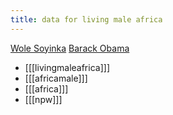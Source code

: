 ```yaml
---
title: data for living male africa
---
```


[Wole Soyinka](https://wedge.ontomatica.io/Nobel-Prize-Winners_-_19-09-05/Wedge?q=facet_18:1/facet_33:2&group=facet_18&index=0)
[Barack Obama](https://wedge.ontomatica.io/Nobel-Prize-Winners_-_19-09-05/Wedge?q=facet_18:1/facet_33:2&group=facet_18&index=3)

* [[[livingmaleafrica]]]
* [[[africamale]]]
* [[[africa]]]
* [[[npw]]]

